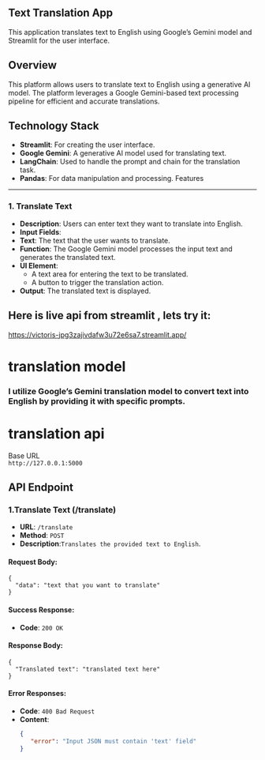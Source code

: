 Text Translation App
--------------------
This application translates text to English using Google’s Gemini model and Streamlit for the user interface.

Overview
--------

This platform allows users to translate text to English using a generative AI model. The platform leverages a Google Gemini-based text processing pipeline for efficient and accurate translations.

Technology Stack
----------------

-   **Streamlit**: For creating the user interface.
-   **Google Gemini**: A generative AI model used for translating text.
-   **LangChain**: Used to handle the prompt and chain for the translation task.
-   **Pandas**: For data manipulation and processing.
  Features
  --------
  
### 1\. **Translate Text**
-   **Description**: Users can enter text they want to translate into English.
-   **Input Fields**:
-   **Text**: The text that the user wants to translate.
-   **Function**: The Google Gemini model processes the input text and generates the translated text.
-   **UI Element**:
    -   A text area for entering the text to be translated.
    -   A button to trigger the translation action.
-   **Output**: The translated text is displayed.
## Here is live api from streamlit , lets try it:
https://victoris-jpg3zajivdafw3u72e6sa7.streamlit.app/

#  translation model 
### I utilize Google’s Gemini translation model to convert text into English by providing it with specific prompts.<br>
# translation api


Base URL<br>
`http://127.0.0.1:5000`
  
## API Endpoint<br>
### 1.Translate Text (/translate)
- **URL**: `/translate`
- **Method**: `POST`<br>
- **Description**:`Translates the provided text to English`.
#### **Request Body**:
```
{
  "data": "text that you want to translate"
}
```
#### **Success Response**:
- **Code**: `200 OK`
#### **Response Body**:<br>
```
{
  "Translated text": "translated text here"
}
```
#### **Error Responses**:
- **Code**: `400 Bad Request`
- **Content**:
  ```json
  { 
     "error": "Input JSON must contain 'text' field"  
  }
  ```



